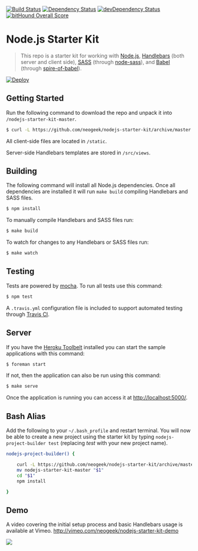 [![Build Status](https://travis-ci.org/neogeek/nodejs-starter-kit.svg?branch=master)](https://travis-ci.org/neogeek/nodejs-starter-kit)
[![Dependency Status](https://david-dm.org/neogeek/nodejs-starter-kit.svg)](https://david-dm.org/neogeek/nodejs-starter-kit)
[![devDependency Status](https://david-dm.org/neogeek/nodejs-starter-kit/dev-status.svg)](https://david-dm.org/neogeek/nodejs-starter-kit#info=devDependencies)
[![bitHound Overall Score](https://www.bithound.io/github/neogeek/nodejs-starter-kit/badges/score.svg)](https://www.bithound.io/github/neogeek/nodejs-starter-kit)

# Node.js Starter Kit

> This repo is a starter kit for working with [Node.js](http://nodejs.org), [Handlebars](http://handlebarsjs.com) (both server and client side), [SASS](http://sass-lang.com) (through [node-sass](https://github.com/sass/node-sass)), and [Babel](https://babeljs.io/) (through [spire-of-babel](https://github.com/neogeek/spire-of-babel)).

[![Deploy](https://www.herokucdn.com/deploy/button.svg)](https://heroku.com/deploy)

## Getting Started

Run the following command to download the repo and unpack it into `/nodejs-starter-kit-master`.

```bash
$ curl -L https://github.com/neogeek/nodejs-starter-kit/archive/master.tar.gz | tar -xz
```

All client-side files are located in `/static`.

Server-side Handlebars templates are stored in `/src/views`.

## Building

The following command will install all Node.js dependencies. Once all dependencies are installed it will run `make build` compiling Handlebars and SASS files.

```bash
$ npm install
```

To manually compile Handlebars and SASS files run:

```bash
$ make build
```

To watch for changes to any Handlebars or SASS files run:

```bash
$ make watch
```

## Testing

Tests are powered by [mocha](http://mochajs.org/). To run all tests use this command:

```bash
$ npm test
```

A `.travis.yml` configuration file is included to support automated testing through [Travis CI](https://travis-ci.org).

## Server

If you have the [Heroku Toolbelt](https://toolbelt.heroku.com) installed you can start the sample applications with this command:

```bash
$ foreman start
```

If not, then the application can also be run using this command:

```bash
$ make serve
```

Once the application is running you can access it at <http://localhost:5000/>.

## Bash Alias

Add the following to your `~/.bash_profile` and restart terminal. You will now be able to create a new project using the starter kit by typing `nodejs-project-builder test` (replacing _test_ with your new project name).

```bash
nodejs-project-builder() {

    curl -L https://github.com/neogeek/nodejs-starter-kit/archive/master.tar.gz | tar -xz
    mv nodejs-starter-kit-master "$1"
    cd "$1"
    npm install

}
```

## Demo

A video covering the initial setup process and basic Handlebars usage is available at Vimeo. <http://vimeo.com/neogeek/nodejs-starter-kit-demo>

[![](http://i.vimeocdn.com/video/484145719_1280.jpg)](http://vimeo.com/neogeek/nodejs-starter-kit-demo)
